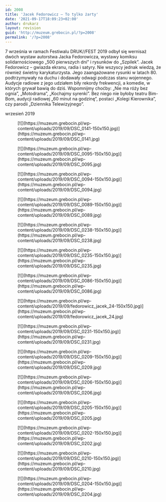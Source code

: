 ```yaml
---
id: 2008
title: 'Jacek Fedorowicz – To tylko żarty'
date: '2021-09-17T18:09:23+02:00'
author: drukarz
layout: revision
guid: 'http://muzeum.grebocin.pl/?p=2008'
permalink: '/?p=2008'
---
```


7 września w ramach Festiwalu DRUK//FEST 2019 odbył się wernisaż dwóch wystaw autorstwa Jacka Fedorowicza, wystawy komiksu solidarnościowego „500 pierwszych dni” i rysunków do „Szpilek”. Jacek Fedorowicz – gwiazda ekranu, radia i satyry. Nie wszyscy jednak wiedzą, że również świetny karykaturzysta. Jego zaangażowane rysunki w latach 80. podtrzymywały na duchu i dodawały odwagi podczas stanu wojennego. Audycje radiowe z jego udziałem biły rekordy frekwencji, a komedie, w których grywał bawią do dziś. Wspomnijmy choćby: „Nie ma róży bez ognia”, „Motodrama”, „Kochajmy syrenki”. Bez niego nie byłoby teatru Bim-Bom, audycji radiowej „60 minut na godzinę”, postaci „Kolegi Kierownika”, czy parodii „Dziennika Telewizyjnego”.

wrzesień 2019

<div class="gallery galleryid-2008 gallery-columns-5 gallery-size-thumbnail" id="gallery-899"><figure class="gallery-item"><div class="gallery-icon landscape"> [![](https://muzeum.grebocin.pl/wp-content/uploads/2019/09/DSC_0141-150x150.jpg)](https://muzeum.grebocin.pl/wp-content/uploads/2019/09/DSC_0141.jpg) </div></figure><figure class="gallery-item"><div class="gallery-icon portrait"> [![](https://muzeum.grebocin.pl/wp-content/uploads/2019/09/DSC_0095-150x150.jpg)](https://muzeum.grebocin.pl/wp-content/uploads/2019/09/DSC_0095.jpg) </div></figure><figure class="gallery-item"><div class="gallery-icon portrait"> [![](https://muzeum.grebocin.pl/wp-content/uploads/2019/09/DSC_0094-150x150.jpg)](https://muzeum.grebocin.pl/wp-content/uploads/2019/09/DSC_0094.jpg) </div></figure><figure class="gallery-item"><div class="gallery-icon landscape"> [![](https://muzeum.grebocin.pl/wp-content/uploads/2019/09/DSC_0089-150x150.jpg)](https://muzeum.grebocin.pl/wp-content/uploads/2019/09/DSC_0089.jpg) </div></figure><figure class="gallery-item"><div class="gallery-icon portrait"> [![](https://muzeum.grebocin.pl/wp-content/uploads/2019/09/DSC_0238-150x150.jpg)](https://muzeum.grebocin.pl/wp-content/uploads/2019/09/DSC_0238.jpg) </div></figure><figure class="gallery-item"><div class="gallery-icon portrait"> [![](https://muzeum.grebocin.pl/wp-content/uploads/2019/09/DSC_0235-150x150.jpg)](https://muzeum.grebocin.pl/wp-content/uploads/2019/09/DSC_0235.jpg) </div></figure><figure class="gallery-item"><div class="gallery-icon landscape"> [![](https://muzeum.grebocin.pl/wp-content/uploads/2019/09/DSC_0086-150x150.jpg)](https://muzeum.grebocin.pl/wp-content/uploads/2019/09/DSC_0086.jpg) </div></figure><figure class="gallery-item"><div class="gallery-icon portrait"> [![](https://muzeum.grebocin.pl/wp-content/uploads/2019/09/fedorowicz_jacek_24-150x150.jpg)](https://muzeum.grebocin.pl/wp-content/uploads/2019/09/fedorowicz_jacek_24.jpg) </div></figure><figure class="gallery-item"><div class="gallery-icon landscape"> [![](https://muzeum.grebocin.pl/wp-content/uploads/2019/09/DSC_0231-150x150.jpg)](https://muzeum.grebocin.pl/wp-content/uploads/2019/09/DSC_0231.jpg) </div></figure><figure class="gallery-item"><div class="gallery-icon portrait"> [![](https://muzeum.grebocin.pl/wp-content/uploads/2019/09/DSC_0209-150x150.jpg)](https://muzeum.grebocin.pl/wp-content/uploads/2019/09/DSC_0209.jpg) </div></figure><figure class="gallery-item"><div class="gallery-icon portrait"> [![](https://muzeum.grebocin.pl/wp-content/uploads/2019/09/DSC_0206-150x150.jpg)](https://muzeum.grebocin.pl/wp-content/uploads/2019/09/DSC_0206.jpg) </div></figure><figure class="gallery-item"><div class="gallery-icon landscape"> [![](https://muzeum.grebocin.pl/wp-content/uploads/2019/09/DSC_0205-150x150.jpg)](https://muzeum.grebocin.pl/wp-content/uploads/2019/09/DSC_0205.jpg) </div></figure><figure class="gallery-item"><div class="gallery-icon landscape"> [![](https://muzeum.grebocin.pl/wp-content/uploads/2019/09/DSC_0202-150x150.jpg)](https://muzeum.grebocin.pl/wp-content/uploads/2019/09/DSC_0202.jpg) </div></figure><figure class="gallery-item"><div class="gallery-icon portrait"> [![](https://muzeum.grebocin.pl/wp-content/uploads/2019/09/DSC_0210-150x150.jpg)](https://muzeum.grebocin.pl/wp-content/uploads/2019/09/DSC_0210.jpg) </div></figure><figure class="gallery-item"><div class="gallery-icon portrait"> [![](https://muzeum.grebocin.pl/wp-content/uploads/2019/09/DSC_0204-150x150.jpg)](https://muzeum.grebocin.pl/wp-content/uploads/2019/09/DSC_0204.jpg) </div></figure> </div>